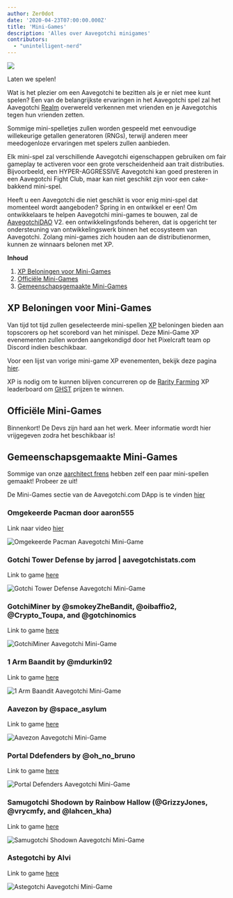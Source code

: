 ```yaml
---
author: Zer0dot
date: '2020-04-23T07:00:00.000Z'
title: 'Mini-Games'
description: 'Alles over Aavegotchi minigames'
contributors:
  - "unintelligent-nerd"
---
```


<div class="headerImageContainer">
<img class="headerImage" src="/minigames/gotchi_btc_gamer.png">
<p class="headerImageText">Laten we spelen!</p>
</div>

Wat is het plezier om een Aavegotchi te bezitten als je er niet mee kunt spelen? Een van de belangrijkste ervaringen in het Aavegotchi spel zal het Aavegotchi [Realm](/gotchiverse) overwereld verkennen met vrienden en je Aavegotchis tegen hun vrienden zetten.

Sommige mini-spelletjes zullen worden gespeeld met eenvoudige willekeurige getallen generatoren (RNGs), terwijl anderen meer meedogenloze ervaringen met spelers zullen aanbieden.

Elk mini-spel zal verschillende Aavegotchi eigenschappen gebruiken om fair gameplay te activeren voor een grote verscheidenheid aan trait distributies. Bijvoorbeeld, een HYPER-AGGRESSIVE Aavegotchi kan goed presteren in een Aavegotchi Fight Club, maar kan niet geschikt zijn voor een cake-bakkend mini-spel.

Heeft u een Aavegotchi die niet geschikt is voor enig mini-spel dat momenteel wordt aangeboden? Spring in en ontwikkel er een! Om ontwikkelaars te helpen Aavegotchi mini-games te bouwen, zal de [AavegotchiDAO](/dao) V2. een ontwikkelingsfonds beheren, dat is opgericht ter ondersteuning van ontwikkelingswerk binnen het ecosysteem van Aavegotchi. Zolang mini-games zich houden aan de distributienormen, kunnen ze winnaars belonen met XP.

<div class="contentsBox">

**Inhoud**

<ol>
<li><a href=#xp-rewards-for-mini-games>XP Beloningen voor Mini-Games</a></li>
<li><a href=#official-mini-games>Officiële Mini-Games</a></li>
<li><a href=#community-created-mini-games>Gemeenschapsgemaakte Mini-Games</a></li>
</ol>

</div>

## XP Beloningen voor Mini-Games
Van tijd tot tijd zullen geselecteerde mini-spellen [XP](/xp) beloningen bieden aan topscorers op het scorebord van het minispel. Deze Mini-Game XP evenementen zullen worden aangekondigd door het Pixelcraft team op Discord indien beschikbaar.

Voor een lijst van vorige mini-game XP evenementen, bekijk deze pagina [hier](/minigame-xp-events).

XP is nodig om te kunnen blijven concurreren op de [Rarity Farming](/rarity-farming) XP leaderboard om [GHST](/ghst) prijzen te winnen.

## Officiële Mini-Games
Binnenkort! De Devs zijn hard aan het werk. Meer informatie wordt hier vrijgegeven zodra het beschikbaar is!

## Gemeenschapsgemaakte Mini-Games

Sommige van onze [aarchitect frens](/aarchitect) hebben zelf een paar mini-spellen gemaakt! Probeer ze uit!

De Mini-Games sectie van de Aavegotchi.com DApp is te vinden [hier](https://aavegotchi.com/minigames)

### Omgekeerde Pacman door aaron555

Link naar video [hier](https://cryptolve.com/aavegotchi_pacman/)

<img class = "bodyImage" src = "/minigames/reverse-pacman.png" alt = "Omgekeerde Pacman Aavegotchi Mini-Game" />

### Gotchi Tower Defense by jarrod | aavegotchistats.com

Link to game [here](https://aavegotchistats.com/td)

<img class = "bodyImage" src = "/minigames/gotchi-tower-defense.png" alt = "Gotchi Tower Defense Aavegotchi Mini-Game" />

### GotchiMiner by @smokeyZheBandit, @oibaffio2, @Crypto_Toupa, and @gotchinomics

Link to game [here](https://gotchiminer.rocks/)

<img class = "bodyImage" src = "/minigames/gotchiminer.png" alt = "GotchiMiner Aavegotchi Mini-Game" />

### 1 Arm Baandit by @mdurkin92

Link to game [here](https://gotchi-slots-r9mxieta7-h0m13.vercel.app/)

<img class = "bodyImage" src = "/minigames/one-arm-baandit.png" alt = "1 Arm Baandit Aavegotchi Mini-Game" />

### Aavezon by @space_asylum

Link to game [here](https://mikekrow.com/games/aavezon/index.html)

<img class = "bodyImage" src = "/minigames/aavezon.png" alt = "Aavezon Aavegotchi Mini-Game" />

### Portal Ddefenders by @oh_no_bruno

Link to game [here](https://square-wildflower-4590.on.fleek.co/)

<img class = "bodyImage" src = "/minigames/portal-defenders.png" alt = "Portal Defenders Aavegotchi Mini-Game" />

### Samugotchi Shodown by Rainbow Hallow (@GrizzyJones, @vrycmfy, and @lahcen_kha)

Link to game [here](https://samugotchi-shodown.vercel.app/)

<img class = "bodyImage" src = "/minigames/samugotchi-shodown.png" alt = "Samugotchi Shodown Aavegotchi Mini-Game" />

### Astegotchi by Alvi

Link to game [here](https://astegotchi.aavegames.com/)

<img class = "bodyImage" src = "/minigames/astegotchi.png" alt = "Astegotchi Aavegotchi Mini-Game" />